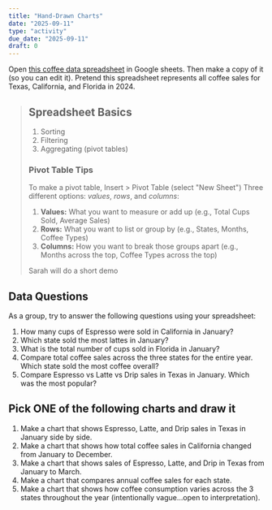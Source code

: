 ```yaml
---
title: "Hand-Drawn Charts"
date: "2025-09-11"
type: "activity"
due_date: "2025-09-11"
draft: 0
---
```



Open <a href="https://docs.google.com/spreadsheets/d/1-kR9VPs0In0o8Z-Dc_xt55Qp2QjSyE5N7SiL2ykROhk/edit?usp=sharing" target="_blank">this coffee data spreadsheet</a> in Google sheets. Then make a copy of it (so you can edit it). Pretend this spreadsheet represents all coffee sales for Texas, California, and Florida in 2024.

> ## Spreadsheet Basics
> 1. Sorting
> 2. Filtering
> 3. Aggregating (pivot tables)
> 
> ### Pivot Table Tips
> To make a pivot table, Insert > Pivot Table (select "New Sheet")
> Three different options: *values*, *rows*, and *columns*:
> 1. **Values:** What you want to measure or add up (e.g., Total Cups Sold, Average Sales)
> 2. **Rows:** What you want to list or group by (e.g., States, Months, Coffee Types)
> 3. **Columns:** How you want to break those groups apart (e.g., Months across the top, Coffee Types across the top)
>
> Sarah will do a short demo
>

## Data Questions
As a group, try to answer the following questions using your spreadsheet:

1. How many cups of Espresso were sold in California in January?
1. Which state sold the most lattes in January?
1. What is the total number of cups sold in Florida in January?
1. Compare total coffee sales across the three states for the entire year. Which state sold the most coffee overall?
1. Compare Espresso vs Latte vs Drip sales in Texas in January. Which was the most popular?

## Pick ONE of the following charts and draw it
1. Make a chart that shows Espresso, Latte, and Drip sales in Texas in January side by side.
1. Make a chart that shows how total coffee sales in California changed from January to December.
1. Make a chart that shows sales of Espresso, Latte, and Drip in Texas from January to March.
1. Make a chart that compares annual coffee sales for each state. 
1. Make a chart that shows how coffee consumption varies across the 3 states throughout the year (intentionally vague...open to interpretation).